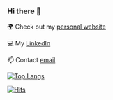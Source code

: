 ### Hi there 👋

🌍 Check out my [personal website](https://raresdinu.ro)

💻 My [LinkedIn](https://www.linkedin.com/in/rares-dinu/)

📫 Contact [email](mailto:contact@raresdinu.ro)

[![Top Langs](https://github-readme-stats.vercel.app/api/top-langs/?username=pawKer&exclude_repo=nft-rarity-sniping,monkey-meter-data&layout=compact)](https://github.com/anuraghazra/github-readme-stats)

[![Hits](https://hits.seeyoufarm.com/api/count/incr/badge.svg?url=https%3A%2F%2Fgithub.com%2FpawKer&count_bg=%2379C83D&title_bg=%23555555&icon=github.svg&icon_color=%23E7E7E7&title=Profile+visits&edge_flat=false)](https://hits.seeyoufarm.com)

<!--
**pawKer/pawKer** is a ✨ _special_ ✨ repository because its `README.md` (this file) appears on your GitHub profile.

Here are some ideas to get you started:

- 🔭 I’m currently working on ...
- 🌱 I’m currently learning ...
- 👯 I’m looking to collaborate on ...
- 🤔 I’m looking for help with ...
- 💬 Ask me about ...
- 📫 How to reach me: ...
- 😄 Pronouns: ...
- ⚡ Fun fact: ...
-->
